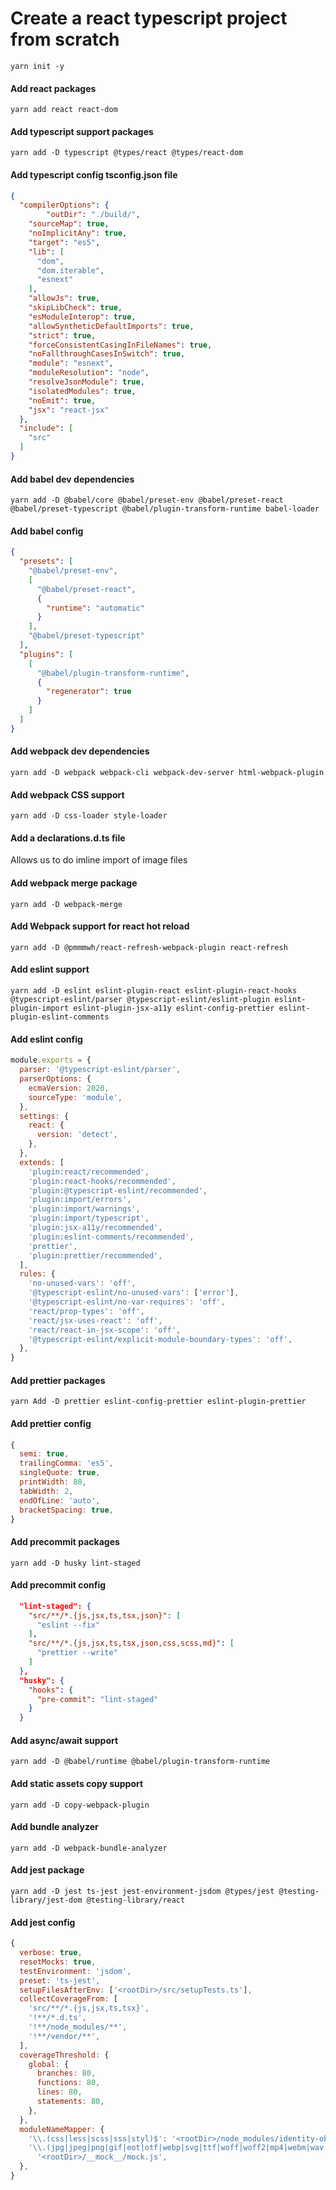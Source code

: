 
# Create a react typescript project from scratch

```
yarn init -y
```

#### Add react packages
```
yarn add react react-dom
```

#### Add typescript support packages
```
yarn add -D typescript @types/react @types/react-dom
```

#### Add typescript config tsconfig.json file
```json
{
  "compilerOptions": {
		"outDir": "./build/",
    "sourceMap": true,
    "noImplicitAny": true,
    "target": "es5",
    "lib": [
      "dom",
      "dom.iterable",
      "esnext"
    ],
    "allowJs": true,
    "skipLibCheck": true,
    "esModuleInterop": true,
    "allowSyntheticDefaultImports": true,
    "strict": true,
    "forceConsistentCasingInFileNames": true,
    "noFallthroughCasesInSwitch": true,
    "module": "esnext",
    "moduleResolution": "node",
    "resolveJsonModule": true,
    "isolatedModules": true,
    "noEmit": true,
    "jsx": "react-jsx"
  },
  "include": [
    "src"
  ]
}
```

#### Add babel dev dependencies
```
yarn add -D @babel/core @babel/preset-env @babel/preset-react @babel/preset-typescript @babel/plugin-transform-runtime babel-loader
```

#### Add babel config
```json
{
  "presets": [
    "@babel/preset-env",
    [
      "@babel/preset-react",
      {
        "runtime": "automatic"
      }
    ],
    "@babel/preset-typescript"
  ],
  "plugins": [
    [
      "@babel/plugin-transform-runtime",
      {
        "regenerator": true
      }
    ]
  ]
}
```

#### Add webpack dev dependencies
```
yarn add -D webpack webpack-cli webpack-dev-server html-webpack-plugin
```

#### Add webpack CSS support
```
yarn add -D css-loader style-loader
```

#### Add a declarations.d.ts file
Allows us to do imline import of image files

#### Add webpack merge package
```
yarn add -D webpack-merge
```

#### Add Webpack support for react hot reload
```
yarn add -D @pmmmwh/react-refresh-webpack-plugin react-refresh
```

#### Add eslint support
```
yarn add -D eslint eslint-plugin-react eslint-plugin-react-hooks @typescript-eslint/parser @typescript-eslint/eslint-plugin eslint-plugin-import eslint-plugin-jsx-a11y eslint-config-prettier eslint-plugin-eslint-comments
```

#### Add eslint config
```javascript
module.exports = {
  parser: '@typescript-eslint/parser',
  parserOptions: {
    ecmaVersion: 2020,
    sourceType: 'module',
  },
  settings: {
    react: {
      version: 'detect',
    },
  },
  extends: [
    'plugin:react/recommended',
    'plugin:react-hooks/recommended',
    'plugin:@typescript-eslint/recommended',
    'plugin:import/errors',
    'plugin:import/warnings',
    'plugin:import/typescript',
    'plugin:jsx-a11y/recommended',
    'plugin:eslint-comments/recommended',
    'prettier',
    'plugin:prettier/recommended',
  ],
  rules: {
    'no-unused-vars': 'off',
    '@typescript-eslint/no-unused-vars': ['error'],
    '@typescript-eslint/no-var-requires': 'off',
    'react/prop-types': 'off',
    'react/jsx-uses-react': 'off',
    'react/react-in-jsx-scope': 'off',
    '@typescript-eslint/explicit-module-boundary-types': 'off',
  },
}
```

#### Add prettier packages
```
yarn Add -D prettier eslint-config-prettier eslint-plugin-prettier
```

#### Add prettier config
```javascript
{
  semi: true,
  trailingComma: 'es5',
  singleQuote: true,
  printWidth: 80,
  tabWidth: 2,
  endOfLine: 'auto',
  bracketSpacing: true,
}
```

#### Add precommit packages
```
yarn add -D husky lint-staged
```

#### Add precommit config
```json
  "lint-staged": {
    "src/**/*.{js,jsx,ts,tsx,json}": [
      "eslint --fix"
    ],
    "src/**/*.{js,jsx,ts,tsx,json,css,scss,md}": [
      "prettier --write"
    ]
  },
  "husky": {
    "hooks": {
      "pre-commit": "lint-staged"
    }
  }
```

#### Add async/await support
```
yarn add -D @babel/runtime @babel/plugin-transform-runtime 
```

#### Add static assets copy support
```
yarn add -D copy-webpack-plugin
```

#### Add bundle analyzer
```
yarn add -D webpack-bundle-analyzer
```

#### Add jest package
```
yarn add -D jest ts-jest jest-environment-jsdom @types/jest @testing-library/jest-dom @testing-library/react
```

#### Add jest config
```javascript
{
  verbose: true,
  resetMocks: true,
  testEnvironment: 'jsdom',
  preset: 'ts-jest',
  setupFilesAfterEnv: ['<rootDir>/src/setupTests.ts'],
  collectCoverageFrom: [
    'src/**/*.{js,jsx,ts,tsx}',
    '!**/*.d.ts',
    '!**/node_modules/**',
    '!**/vendor/**',
  ],
  coverageThreshold: {
    global: {
      branches: 80,
      functions: 80,
      lines: 80,
      statements: 80,
    },
  },
  moduleNameMapper: {
    '\\.(css|less|scss|sss|styl)$': '<rootDir>/node_modules/identity-obj-proxy',
    '\\.(jpg|jpeg|png|gif|eot|otf|webp|svg|ttf|woff|woff2|mp4|webm|wav|mp3|m4a|aac|oga)$':
      '<rootDir>/__mock__/mock.js',
  },
}
```
